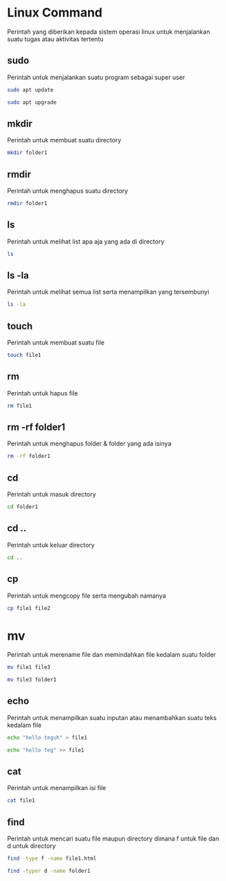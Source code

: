 # Linux Command
Perintah yang diberikan kepada sistem operasi linux untuk menjalankan suatu tugas atau aktivitas tertentu

## sudo
Perintah untuk menjalankan suatu program sebagai super user
```bash
sudo apt update
```
```bash
sudo apt upgrade
```

## mkdir
Perintah untuk membuat suatu directory
```bash
mkdir folder1
```

## rmdir
Perintah untuk menghapus suatu directory
```bash
rmdir folder1
```

## ls
Perintah untuk melihat list apa aja yang ada di directory
```bash
ls
```

## ls -la
Perintah untuk melihat semua list serta menampilkan yang tersembunyi
```bash
ls -la
```

## touch
Perintah untuk membuat suatu file
```bash
touch file1
```

## rm
Perintah untuk hapus file
```bash
rm file1
```

## rm -rf folder1
Perintah untuk menghapus folder & folder yang ada isinya
```bash
rm -rf folder1
```

## cd
Perintah untuk masuk directory
```bash
cd folder1
```

## cd ..
Perintah untuk keluar directory
```bash
cd ..
```

## cp
Perintah untuk mengcopy file serta mengubah namanya
```bash
cp file1 file2
```

# mv
Perintah untuk merename file dan memindahkan file kedalam suatu folder
```bash
mv file1 file3
```
```bash
mv file3 folder1
```

## echo
Perintah untuk menampilkan suatu inputan atau menambahkan suatu teks kedalam file
```bash
echo "hello teguh" > file1
```
```bash
echo "hello teg" >> file1
```

## cat
Perintah untuk menampilkan isi file
```bash
cat file1
```
## find
Perintah untuk mencari suatu file maupun directory dimana f untuk file dan d untuk directory
```bash
find -type f -name file1.html
```
```bash
find -typer d -name folder1
```

